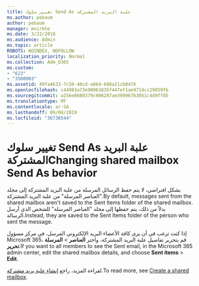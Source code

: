 ```yaml
---
title: تغيير سلوك Send As علبة البريد المشتركة
ms.author: pebaum
author: pebaum
manager: mnirkhe
ms.date: 3/22/2018
ms.audience: Admin
ms.topic: article
ROBOTS: NOINDEX, NOFOLLOW
localization_priority: Normal
ms.collection: Adm_O365
ms.custom:
- "623"
- "3500003"
ms.assetid: 49fa4633-7c50-40cd-a064-608a21cb0476
ms.openlocfilehash: c44983a73e90961835f447ef1ae9714cc29059fb
ms.sourcegitcommit: a256e8680379c006287ae30996763051c4d9ff85
ms.translationtype: MT
ms.contentlocale: ar-SA
ms.lasthandoff: 09/04/2019
ms.locfileid: "36738544"
---
```

# <a name="changing-shared-mailbox-send-as-behavior"></a><span data-ttu-id="b9683-102">تغيير سلوك Send As علبة البريد المشتركة</span><span class="sxs-lookup"><span data-stu-id="b9683-102">Changing shared mailbox Send As behavior</span></span>

<span data-ttu-id="b9683-103">بشكل افتراضي، لا يتم حفظ الرسائل المرسلة من علبة البريد المشتركة إلى مجلد "العناصر المرسلة" من علبة البريد المشتركة.</span><span class="sxs-lookup"><span data-stu-id="b9683-103">By default, messages sent from the shared mailbox aren't saved to the Sent Items folder of the shared mailbox.</span></span> <span data-ttu-id="b9683-104">بدلاً من ذلك، يتم حفظها إلى مجلد "العناصر المرسلة" للشخص الذي أرسل الرسالة.</span><span class="sxs-lookup"><span data-stu-id="b9683-104">Instead, they are saved to the Sent Items folder of the person who sent the message.</span></span>
  
<span data-ttu-id="b9683-105">إذا كنت ترغب في أن يرى كافة الأعضاء البريد الإلكتروني المرسل، في مركز مسؤول Microsoft 365، قم بتحرير تفاصيل علبة البريد المشتركة، واختر **العناصر** \> **المرسلة تحرير**.</span><span class="sxs-lookup"><span data-stu-id="b9683-105">If you want to all members to see the Sent email, in the Microsoft 365 admin center, edit the shared mailbox details, and choose **Sent items** \> **Edit**.</span></span>
  
<span data-ttu-id="b9683-106">لقراءة المزيد، راجع [إنشاء علبة بريد مشتركة](https://docs.microsoft.com/office365/admin/email/create-a-shared-mailbox).</span><span class="sxs-lookup"><span data-stu-id="b9683-106">To read more, see [Create a shared mailbox](https://docs.microsoft.com/office365/admin/email/create-a-shared-mailbox).</span></span>
  
